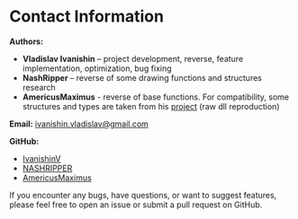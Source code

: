 # Contact Information

**Authors:**
- **Vladislav Ivanishin** – project development, reverse, feature implementation, optimization, bug fixing
- **NashRipper** – reverse of some drawing functions and structures research
- **AmericusMaximus** - reverse of base functions. For compatibility, some structures and types are taken from his [project](https://github.com/americusmaximus) (raw dll reproduction)

**Email:** ivanishin.vladislav@gmail.com

**GitHub:**
- [IvanishinV](https://github.com/IvanishinV)  
- [NASHRIPPER](https://github.com/NASHRIPPER)
- [AmericusMaximus](https://github.com/americusmaximus)

If you encounter any bugs, have questions, or want to suggest features, please feel free to open an issue or submit a pull request on GitHub.